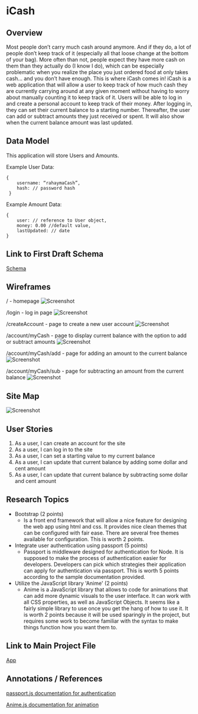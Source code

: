 # iCash

## Overview
Most people don’t carry much cash around anymore. 
And if they do, a lot of people don’t keep track of it (especially all that loose change at the bottom of your bag). 
More often than not, people expect they have more cash on them than they actually do (I know I do), which can be especially problematic when you realize the place you just ordered food at only takes cash… and you don’t have enough. 
This is where iCash comes in! iCash is a web application that will allow a user to keep track of how much cash they are currently carrying around at any given moment without having to worry about manually counting it to keep track of it. 
Users will be able to log in and create a personal account to keep track of their money. After logging in, they can set their current balance to a starting number. 
Thereafter, the user can add or subtract amounts they just received or spent. It will also show when the current balance amount was last updated.


## Data Model 
This application will store Users and Amounts.

Example User Data:
    
    {
        username: “rahaymaCash”,
        hash: // password hash
     }
   


Example Amount Data:

    {
        user: // reference to User object,
        money: 0.00 //default value,
        lastUpdated: // date 
    }
   

## Link to First Draft Schema
[Schema](https://github.com/nyu-csci-ua-0480-001-003-fall-2018/rahaymasheikh-final-project/blob/master/db.js)

## Wireframes
/ - homepage 
![Screenshot](https://github.com/nyu-csci-ua-0480-001-003-fall-2018/rahaymasheikh-final-project/blob/master/documentation/:.jpg.jpg)

/login - log in page 
![Screenshot](https://github.com/nyu-csci-ua-0480-001-003-fall-2018/rahaymasheikh-final-project/blob/master/documentation/:login.jpg)

/createAccount - page to create a new user account 
![Screenshot](https://github.com/nyu-csci-ua-0480-001-003-fall-2018/rahaymasheikh-final-project/blob/master/documentation/:createAccount.jpg)

/account/myCash - page to display current balance with the option to add or subtract amounts
![Screenshot](https://github.com/nyu-csci-ua-0480-001-003-fall-2018/rahaymasheikh-final-project/blob/master/documentation/:account:myCash.jpg)

/account/myCash/add - page for adding an amount to the current balance
![Screenshot](https://github.com/nyu-csci-ua-0480-001-003-fall-2018/rahaymasheikh-final-project/blob/master/documentation/:account:myCash:add.jpg)

/account/myCash/sub - page for subtracting an amount from the current balance
![Screenshot](https://github.com/nyu-csci-ua-0480-001-003-fall-2018/rahaymasheikh-final-project/blob/master/documentation/:account:myCash:sub.jpg)

## Site Map
![Screenshot](https://github.com/nyu-csci-ua-0480-001-003-fall-2018/rahaymasheikh-final-project/blob/master/documentation/sitemap.png)

## User Stories
1. As a user, I can create an account for the site 
2. As a user, I can log in to the site
3. As a user, I can set a starting value to my current balance 
4. As a user, I can update that current balance by adding some dollar and cent amount
5. As a user, I can update that current balance by subtracting some dollar and cent amount 

## Research Topics
- Bootstrap (2 points) 
    - Is a front end framework that will allow a nice feature for designing the web app using html and css. It provides nice clean
    themes that can be configured with fair ease. There are several free themes available for configuration. This is worth 2 points. 
- Integrate user authentication using passport (5 points)
    - Passport is middleware designed for authentication for Node. It is supposed to make the process of authentication easier for developers. 
    Developers can pick which strategies their application can apply for authentication via passport. This is worth 5 points according to the sample documentation provided.  
- Utilize the JavaScript library 'Anime' (2 points)
    - Anime is a JavaScript library that allows to code for animations that can add more dynamic visuals to the user interface. 
    It can work with all CSS properties, as well as JavaScript Objects. It seems like a fairly simple library to use once you get the hang of how to use it. 
    It is worth 2 points because it will be used sparingly in the project, but requires some work to become familiar with the syntax to make things function how you want them to.
    
## Link to Main Project File
[App](https://github.com/nyu-csci-ua-0480-001-003-fall-2018/rahaymasheikh-final-project/blob/master/app.js)

## Annotations / References
[passport.js documentation for authentication](http://www.passportjs.org/docs/)

[Anime.js documentation for animation](http://animejs.com/documentation/)
